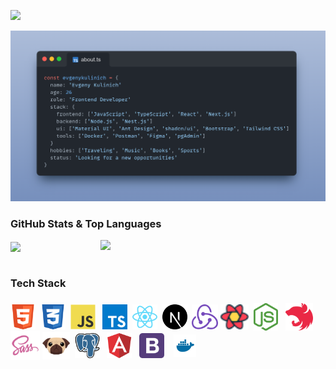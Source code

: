 [![](https://capsule-render.vercel.app/api?type=waving&color=0:6e88b8,30:96aacd,50:b9c7df,70:96aacd,100:6e88b8&height=170&section=header&text=Hi,%20lovely%20to%20see%20you%20👋🏼&fontSize=32&fontColor=22272e&fontAlignY=30)]()

<p align="center"><img src="./img/about.png" width="850" /></p>

<h3>GitHub Stats & Top Languages</h3>
<a href="https://github.com/evgenykulinich">
<img align="center" src="https://github-readme-stats.vercel.app/api?username=evgenykulinich&hide_title=true&hide_border=true&show_icons=true&include_all_commits=true&count_private=true&theme=react&text_color=C2CBD3&title_color=ABCEE2&icon_color=ABCEE2" width="400"/>
</a>
<a href="https://github.com/evgenykulinich">
<img align="right" src="https://github-readme-stats.vercel.app/api/top-langs/?username=evgenykulinich&hide_title=true&hide_border=true&theme=react&text_color=C2CBD3&&title_color=ABCEE2&layout=compact&langs_count=8" width="360"/>
</a>
<br><br>

<h3>Tech Stack</h3>

### <img height="40" src="img/html.svg" align="center" title="HTML">&nbsp;&nbsp;<img height="40" src="img/css.svg" align="center" title="CSS">&nbsp;&nbsp;<img height="40" src="img/js.svg" align="center" title="JavaScript">&nbsp;&nbsp;&nbsp;<img height="40" src="img/typescript.svg" align="center" title="TypeScript">&nbsp;&nbsp;<img height="40" src="img/react.svg" align="center" title="React.js">&nbsp;&nbsp;<img height="40" src="img/next.svg" align="center" title="Next.js">&nbsp;&nbsp;<img height="40" src="img/redux.svg" align="center" title="Redux">&nbsp;<img height="40" src="img/tanstack.svg" align="center" title="TanStack Query">&nbsp;&nbsp;<img height="44" src="img/node.svg" align="center" title="Node.js">&nbsp;&nbsp;&nbsp;<img height="44" src="img/nest.svg" align="center" title="Nest.js">&nbsp;&nbsp;<img height="47" src="img/sass.svg" align="center" title="Sass/SCSS">&nbsp;<img height="44" src="img/pug.svg" align="center" title="Pug/Jade">&nbsp;&nbsp;<img height="40" src="img/postgresql.svg" align="center" title="PostgreSQL">&nbsp;&nbsp;&nbsp;<img height="40" src="img/angular.svg" align="center" title="Angular">&nbsp;&nbsp;&nbsp;<img height="40" src="img/bootstrap.svg" align="center" title="Bootstrap">&nbsp;&nbsp;&nbsp;&nbsp;<img height="36" src="img/docker.svg" align="center" title="Docker">
